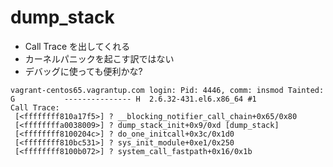 # dump_stack

 * Call Trace を出してくれる
 * カーネルパニックを起こす訳ではない
 * デバッグに使っても便利かな?

```
vagrant-centos65.vagrantup.com login: Pid: 4446, comm: insmod Tainted: G           --------------- H  2.6.32-431.el6.x86_64 #1
Call Trace:
 [<ffffffff810a17f5>] ? __blocking_notifier_call_chain+0x65/0x80
 [<ffffffffa0038009>] ? dump_stack_init+0x9/0xd [dump_stack]
 [<ffffffff8100204c>] ? do_one_initcall+0x3c/0x1d0
 [<ffffffff810bc531>] ? sys_init_module+0xe1/0x250
 [<ffffffff8100b072>] ? system_call_fastpath+0x16/0x1b
```


